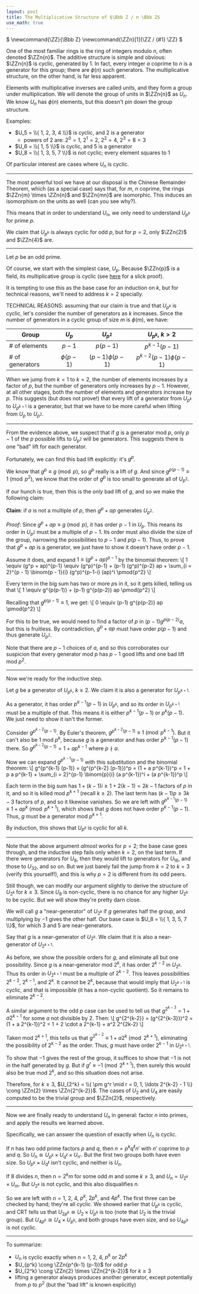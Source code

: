 ```yaml
---
layout: post
title: The Multiplicative Structure of $\Bbb Z / n \Bbb Z$
use_math: true
---
```

$
\newcommand{\ZZ}{\Bbb Z}
\newcommand{\ZZn}[1]{\ZZ / {#1} \ZZ}
$

One of the most familiar rings is the ring of integers modulo $n$, often denoted $\ZZn{n}$. The additive structure is simple and obvious: $\ZZn{n}$ is cyclic, generated by $1$. In fact, every integer $a$ coprime to $n$ is a generator for this group; there are $\phi(n)$ such generators. The multiplicative structure, on the other hand, is far less apparent.

Elements with multiplicative inverses are called *units*, and they form a group under multiplication. We will denote the group of units in $\ZZn{n}$ as $U_n$. We know $U_n$ has $\phi(n)$ elements, but this doesn't pin down the group structure.

Examples:
 - $U_5 = \\{ 1, 2, 3, 4 \\}$ is cyclic, and $2$ is a generator
   - powers of $2$ are: $2^0 = 1$, $2^1 = 2$, $2^2 = 4$, $2^3 = 8 = 3$
 - $U_6 = \\{ 1, 5 \\}$ is cyclic, and $5$ is a generator
 - $U_8 = \\{ 1, 3, 5, 7 \\}$ is not cyclic; every element squares to $1$

Of particular interest are cases where $U_n$ is cyclic.

---

The most powerful tool we have at our disposal is the Chinese Remainder Theorem, which (as a special case) says that, for $m$, $n$ coprime, the rings $\ZZn{m} \times \ZZn{n}$ and $\ZZn{mn}$ are isomorphic. This induces an isomorphism on the units as well (can you see why?).

This means that in order to understand $U_n$, we only need to understand $U_{p^k}$ for prime $p$.

We claim that $U_{p^k}$ is always cyclic for odd $p$, but for $p = 2$, only $\ZZn{2}$ and $\ZZn{4}$ are.

---

Let $p$ be an odd prime.

Of course, we start with the simplest case, $U_p$. Because $\ZZn{p}$ is a field, its multiplicative group is cyclic (see [here](https://math.stackexchange.com/a/59911/55540) for a slick proof).

It is tempting to use this as the base case for an induction on $k$, but for technical reasons, we'll need to address $k = 2$ specially.

TECHNICAL REASONS: assuming that our claim is true and that $U_{p^k}$ is cyclic, let's consider the number of generators as $k$ increases. Since the number of generators in a cyclic group of size $m$ is $\phi(m)$, we have:

| Group           | $U_p$       | $U_{p^2}$         | $U_{p^k}$, $k > 2$        |
|-----------------|:-----------:|:-----------------:|:-------------------------:|
| # of elements   | $p - 1$     | $p(p-1)$          | $p^{k-1} (p-1)$           |
| # of generators | $\phi(p-1)$ | $(p-1) \phi(p-1)$ | $p^{k-2} (p-1) \phi(p-1)$ |

When we jump from $k = 1$ to $k = 2$, the number of elements increases by a factor of $p$, but the number of generators only increases by $p - 1$. However, at all other stages, both the number of elements and generators increase by $p$. This suggests (but does not prove!) that every lift of a generator from $U_{p^k}$ to $U_{p^{k+1}}$ is a generator, but that we have to be more careful when lifting from $U_p$ to $U_{p^2}$.

---

From the evidence above, we suspect that if $g$ is a generator mod $p$, only $p-1$ of the $p$ possible lifts to $U_{p^2}$ will be generators. This suggests there is one "bad" lift for each generator.

Fortunately, we can find this bad lift explicitly: it's $g^p$.

We know that $g^p \equiv g \pmod{p}$, so $g^p$ really is a lift of $g$. And since $g^{p(p-1)} \equiv 1 \pmod{p^2}$, we know that the order of $g^p$ is too small to generate all of $U_{p^2}$.

If our hunch is true, then this is the *only* bad lift of $g$, and so we make the following claim:

**Claim**: if $a$ is not a multiple of $p$, then $g^p + ap$ generates $U_{p^2}$.

*Proof*: Since $g^p + ap \equiv g \pmod{p}$, it has order $p-1$ in $U_p$. This means its order in $U_{p^2}$ must be a multiple of $p-1$. Its order must also divide the size of the group, narrowing the possibilities to $p-1$ and $p(p-1)$. Thus, to prove that $g^p + ap$ is a generator, we just have to show it doesn't have order $p-1$.

Assume it does, and expand $1 \equiv (g^p + ap)^{p-1}$ by the binomial theorem:
\\[ 1 \equiv (g^p + ap)^{p-1} \equiv (g^p)^{p-1} + (p-1) (g^p)^{p-2} ap + \sum_{i = 2}^{p - 1} \binom{p - 1}{i} (g^p)^{p-1-i} (ap)^i \pmod{p^2} \\]

Every term in the big sum has two or more $p$s in it, so it gets killed, telling us that
\\[ 1 \equiv g^{p(p-1)} + (p-1) g^{p(p-2)} ap \pmod{p^2} \\]

Recalling that $g^{p(p-1)} \equiv 1$, we get:
\\[ 0 \equiv (p-1) g^{p(p-2)} ap \pmod{p^2} \\]

For this to be true, we would need to find a factor of $p$ in $(p-1) g^{p(p-2)} a$, but this is fruitless. By contradiction, $g^p + ap$ must have order $p(p-1)$ and thus generate $U_{p^2}$.

Note that there are $p-1$ choices of $a$, and so this corroborates our suspicion that every generator mod $p$ has $p-1$ good lifts and one bad lift mod $p^2$.

---

Now we're ready for the inductive step.

Let $g$ be a generator of $U_{p^k}$, $k \ge 2$. We claim it is also a generator for $U_{p^{k+1}}$.

As a generator, it has order $p^{k-1} (p-1)$ in $U_{p^k}$, and so its order in $U_{p^{k+1}}$ must be a multiple of that. This means it is either $p^{k-1} (p - 1)$ or $p^k (p - 1)$. We just need to show it isn't the former.

Consider $g^{p^{k-2} (p-1)}$. By Euler's theorem, $g^{p^{k-2} (p-1)} \equiv 1 \pmod{p^{k-1}}$. But it can't also be $1$ mod $p^k$, because $g$ is a generator and has order $p^{k-1} (p-1)$ there. So $g^{p^{k-2} (p-1)} = 1 + a p^{k-1}$ where $p \nmid a$.

Now we can expand $g^{p^{k-1} (p-1)}$ with this substitution and the binomial theorem:
\\[ g^{p^{k-1} (p-1)} = (g^{p^{k-2} (p-1)})^p = (1 + a p^{k-1})^p = 1 + p a p^{k-1} + \sum_{i = 2}^{p-1} \binom{p}{i} (a p^{k-1})^i + (a p^{k-1})^p \\]

Each term in the big sum has $1 + (k-1)i \ge 1 + 2(k-1) = 2k-1$ factors of $p$ in it, and so it is killed mod $p^{k+1}$ (recall $k \ge 2$). The last term has $(k-1)p \ge 3k-3$ factors of $p$, and so it likewise vanishes. So we are left with $g^{p^{k-1} (p-1)} \equiv 1 + a p^k \pmod{p^{k+1}}$, which shows that $g$ does not have order $p^{k-1} (p - 1)$. Thus, $g$ must be a generator mod $p^{k+1}$.

By induction, this shows that $U_{p^k}$ is cyclic for all $k$.

---

Note that the above argument *almost* works for $p = 2$; the base case goes through, and the inductive step fails only when $k = 2$, on the last term. If there were generators for $U_8$, then they would lift to generators for $U_{16}$, and those to $U_{32}$, and so on. But we just barely fail the jump from $k = 2$ to $k = 3$ (verify this yourself!), and this is why $p = 2$ is different from its odd peers.

Still though, we can modify our argument slightly to derive the structure of $U_{2^k}$ for $k \ge 3$. Since $U_8$ is non-cyclic, there is no chance for any higher $U_{2^k}$ to be cyclic. But we will show they're pretty darn close.

We will call $g$ a "near-generator" of $U_{2^k}$ if $g$ generates half the group, and multiplying by $-1$ gives the other half. Our base case is $U_8 = \\{ 1, 3, 5, 7 \\}$, for which $3$ and $5$ are near-generators.

Say that $g$ is a near-generator of $U_{2^k}$. We claim that it is also a near-generator of $U_{2^{k+1}}$.

As before, we show the possible orders for $g$, and eliminate all but one possibility. Since $g$ is a near-generator mod $2^k$, it has order $2^{k-2}$ in $U_{2^k}$. Thus its order in $U_{2^{k+1}}$ must be a multiple of $2^{k-2}$. This leaves possibilities $2^{k-2}$, $2^{k-1}$, and $2^k$. It cannot be $2^k$, because that would imply that $U_{2^{k+1}}$ is cyclic, and that is impossible (it has a non-cyclic quotient). So it remains to eliminate $2^{k-2}$.

A similar argument to the odd $p$ case can be used to tell us that $g^{2^{k-3}} = 1 + a 2^{k-1}$ for some $a$ not divisible by $2$. Then:
\\[ g^{2^{k-2}} = (g^{2^{k-3}})^2 = (1 + a 2^{k-1})^2 = 1 + 2 \cdot a 2^{k-1} + a^2 2^{2k-2} \\]

Taken mod $2^{k+1}$, this tells us that $g^{2^{k-2}} \equiv 1 + a 2^k \pmod{2^{k+1}}$, eliminating the possibility of $2^{k-2}$ as the order. Thus, $g$ must have order $2^{k-1}$ in $U_{2^{k+1}}$.

To show that $-1$ gives the rest of the group, it suffices to show that $-1$ is not in the half generated by $g$. But if $g^r \equiv -1 \pmod{2^{k+1}}$, then surely this would also be true mod $2^k$, and so this situation does not arise.

Therefore, for $k \ge 3$, $U_{2^k} = \\{ \pm g^r \mid r = 0, 1, \ldots 2^{k-2} - 1 \\} \cong \ZZn{2} \times \ZZn{2^{k-2}}$. The cases of $U_2$ and $U_4$ are easily computed to be the trivial group and $\ZZn{2}$, respectively.

---

Now we are finally ready to understand $U_n$ in general: factor $n$ into primes, and apply the results we learned above.

Specifically, we can answer the question of exactly when $U_n$ is cyclic.

If $n$ has two odd prime factors $p$ and $q$, then $n = p^k q^\ell n'$ with $n'$ coprime to $p$ and $q$. So $U_n \cong U_{p^k} \times U_{q^\ell} \times U_{n'}$. But the first two groups both have even size. So $U_{p^k} \times U_{q^\ell}$ isn't cyclic, and neither is $U_n$.

If $8$ divides $n$, then $n = 2^k m$ for some odd $m$ and some $k \ge 3$, and $U_n = U_{2^k} \times U_m$. But $U_{2^k}$ is not cyclic, and this also disqualifies $n$.

So we are left with $n = 1$, $2$, $4$, $p^k$, $2p^k$, and $4p^k$. The first three can be checked by hand; they're all cyclic. We showed earlier that $U_{p^k}$ is cyclic, and CRT tells us that $U_{2p^k} \cong U_2 \times U_{p^k}$ is too (note that $U_2$ is the trivial group). But $U_{4p^k} \cong U_4 \times U_{p^k}$, and both groups have even size, and so $U_{4p^k}$ is not cyclic.

---

To summarize:
 - $U_n$ is cyclic exactly when $n = 1$, $2$, $4$, $p^k$ or $2p^k$
 - $U_{p^k} \cong \ZZn{p^{k-1} (p-1)}$ for odd $p$
 - $U_{2^k} \cong \ZZn{2} \times \ZZn{2^{k-2}}$ for $k \ge 3$
 - lifting a generator always produces another generator, except potentially from $p$ to $p^2$ (but the "bad lift" is known explicitly)
